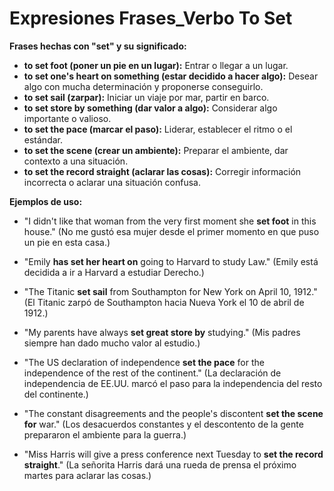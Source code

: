 # Expresiones Frases_Verbo To Set



**Frases hechas con "set" y su significado:**

*   **to set foot (poner un pie en un lugar):** Entrar o llegar a un lugar.
*   **to set one's heart on something (estar decidido a hacer algo):** Desear algo con mucha determinación y proponerse conseguirlo.
*   **to set sail (zarpar):** Iniciar un viaje por mar, partir en barco.
*   **to set store by something (dar valor a algo):** Considerar algo importante o valioso.
*   **to set the pace (marcar el paso):** Liderar, establecer el ritmo o el estándar.
*   **to set the scene (crear un ambiente):** Preparar el ambiente, dar contexto a una situación.
*   **to set the record straight (aclarar las cosas):** Corregir información incorrecta o aclarar una situación confusa.

**Ejemplos de uso:**

*   "I didn't like that woman from the very first moment she **set foot** in this house." (No me gustó esa mujer desde el primer momento en que puso un pie en esta casa.)

*   "Emily **has set her heart on** going to Harvard to study Law." (Emily está decidida a ir a Harvard a estudiar Derecho.)

*   "The Titanic **set sail** from Southampton for New York on April 10, 1912." (El Titanic zarpó de Southampton hacia Nueva York el 10 de abril de 1912.)

*   "My parents have always **set great store by** studying." (Mis padres siempre han dado mucho valor al estudio.)

*   "The US declaration of independence **set the pace** for the independence of the rest of the continent." (La declaración de independencia de EE.UU. marcó el paso para la independencia del resto del continente.)

*   "The constant disagreements and the people's discontent **set the scene for** war." (Los desacuerdos constantes y el descontento de la gente prepararon el ambiente para la guerra.)

*   "Miss Harris will give a press conference next Tuesday to **set the record straight**." (La señorita Harris dará una rueda de prensa el próximo martes para aclarar las cosas.)
